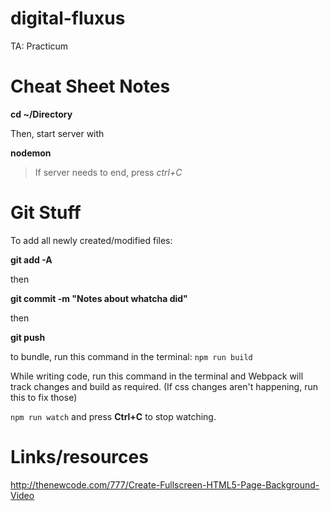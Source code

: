 # digital-fluxus
TA: Practicum

# Cheat Sheet Notes

**cd ~/Directory**

Then, start server with

**nodemon**

> If server needs to end, press *ctrl+C*

# Git Stuff

To add all newly created/modified files:

**git add -A**

then

**git commit -m "Notes about whatcha did"**

then

**git push**

to bundle, run this command in the terminal:
``npm run build``

While writing code, run this command in the terminal and Webpack will track changes and build as required. (If css changes aren't happening, run this to fix those)

``npm run watch``
and press **Ctrl+C** to stop watching.

# Links/resources

http://thenewcode.com/777/Create-Fullscreen-HTML5-Page-Background-Video
